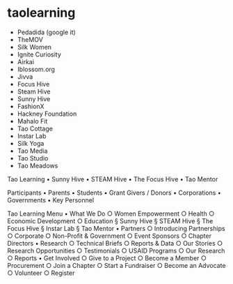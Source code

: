 # taolearning

* Pedadida (google it)
* TheMOV
* Silk Women
* Ignite Curiosity
* Airkai
* Iblossom.org
* Jivva
* Focus Hive
* Steam Hive
* Sunny Hive
* FashionX
* Hackney Foundation
* Mahalo Fit
* Tao Cottage
* Instar Lab
* Silk Yoga
* Tao Media
* Tao Studio
* Tao Meadows

Tao Learning
	• Sunny Hive
	• STEAM Hive
	• The Focus Hive
	• Tao Mentor

Participants
	• Parents
	• Students
	• Grant Givers / Donors
	• Corporations
	• Governments
	• Key Personnel

Tao Learning Menu
	• What We Do
		○ Women Empowerment
		○ Health
		○ Economic Development
		○ Education
			§ Sunny Hive
			§ STEAM Hive
			§ The Focus Hive
			§ Instar Lab
			§ Tao Mentor
	• Partners
		○ Introducing Partnerships
		○ Corporate
		○ Non-Profit & Government
		○ Event Sponsors
		○ Chapter Directors
	• Research
		○ Technical Briefs
		○ Reports & Data
		○ Our Stories
		○ Research Opportunities
		○ Testimonials
		○ USAID Programs
		○ Our Research
		○ Reports
	• Get Involved
		○ Give to a Project
		○ Become a Member
		○ Procurement
		○ Join a Chapter
		○ Start a Fundraiser
		○ Become an Advocate
		○ Volunteer
		○ Register
